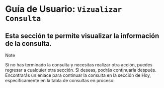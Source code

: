 # Guía de Usuario: `Vizualizar Consulta`

## Esta sección te permite visualizar la información de la consulta.

> [!NOTE]
> Si no has terminado la consulta y
necesitas realizar otra acción, puedes regresar a cualquier
otra sección. Si deseas, podrás continuarla después.
Encontrarás un enlace para continuar la consulta en la sección de Hoy,
específicamente en la tabla de consultas en proceso.
